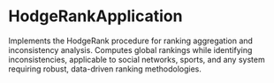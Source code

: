 # HodgeRankApplication
Implements the HodgeRank procedure for ranking aggregation and inconsistency analysis. Computes global rankings while identifying inconsistencies, applicable to social networks, sports, and any system requiring robust, data-driven ranking methodologies.
